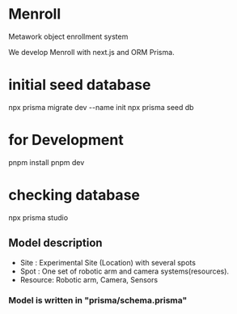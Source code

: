 # Menroll

Metawork object enrollment system


We develop Menroll with next.js and  ORM Prisma.

# initial seed database
npx prisma migrate dev --name init
npx prisma seed db


# for Development
pnpm install
pnpm dev

# checking database 
npx prisma studio



## Model description

- Site : Experimental Site (Location) with several spots
- Spot : One set of robotic arm and camera systems(resources).
- Resource: Robotic arm, Camera, Sensors

### Model is written in "prisma/schema.prisma"

